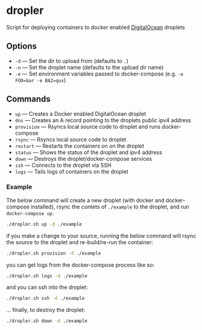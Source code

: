 # dropler

Script for deploying containers to docker enabled [DigitalOcean](https://www.digitalocean.com/) droplets

## Options
- `-d` — Set the dir to upload from (defaults to `.`)
- `-n` — Set the droplet name (defaults to the upload dir name)
- `-e` — Set environment variables passed to docker-compose (e.g. `-e FOO=bar -e BAZ=qux`)

## Commands
- `up` — Creates a Docker enabled DigitalOcean droplet
- `dns` — Creates an A record pointing to the droplets public ipv4 address
- `provision` — Rsyncs local source code to droplet and runs docker-compose
- `rsync` — Rsyncs local source code to droplet
- `restart` — Restarts the containers on on the droplet
- `status` — Shows the status of the droplet and ipv4 address
- `down` — Destroys the droplet/docker-compose services
- `ssh` — Connects to the droplet via SSH
- `logs` — Tails logs of containers on the droplet

### Example

The below command will create a new droplet (with docker and docker-compose installed), rsync the contets of `./example` to the droplet, and run `docker-compose up`.
```bash
./dropler.sh up -d ./example
```

if you make a change to your source, running the below command will rsync the source to the droplet and re-build/re-run the container:
```bash
./dropler.sh provision -d ./example
```

you can get logs from the docker-compose process like so:
```bash
./dropler.sh logs -d ./example
```

and you can ssh into the droplet:
```bash
./dropler.sh ssh -d ./example
```

... finally, to destroy the droplet:
```bash
./dropler.sh down -d ./example
```

